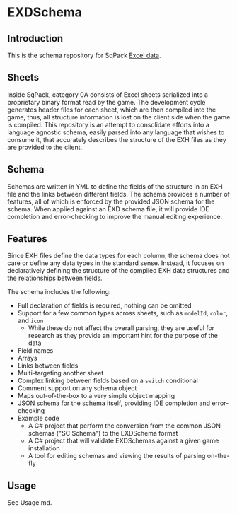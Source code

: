 # EXDSchema
## Introduction
This is the schema repository for SqPack [Excel data](https://xiv.dev/game-data/file-formats/excel).

## Sheets
Inside SqPack, category 0A consists of Excel sheets serialized into a proprietary binary format read by the game.
The development cycle generates header files for each sheet, which are then compiled into the game, thus, all structure information
is lost on the client side when the game is compiled. This repository is an attempt to consolidate efforts into a
language agnostic schema, easily parsed into any language that wishes to consume it, that accurately describes the structure
of the EXH files as they are provided to the client.

## Schema
Schemas are written in YML to define the fields of the structure in an EXH file and the links between different fields.
The schema provides a number of features, all of which is enforced by the provided JSON schema for the schema. When applied
against an EXD schema file, it will provide IDE completion and error-checking to improve the manual editing experience.

## Features
Since EXH files define the data types for each column, the schema does not care or define any data types in the standard sense.
Instead, it focuses on declaratively defining the structure of the compiled EXH data structures and the relationships between fields.

The schema includes the following:
- Full declaration of fields is required, nothing can be omitted
- Support for a few common types across sheets, such as `modelId`, `color`, and `icon`
  - While these do not affect the overall parsing, they are
    useful for research as they provide an important hint for the purpose of the data
- Field names
- Arrays
- Links between fields
- Multi-targeting another sheet
- Complex linking between fields based on a `switch` conditional
- Comment support on any schema object
- Maps out-of-the-box to a very simple object mapping
- JSON schema for the schema itself, providing IDE completion and error-checking
- Example code
  - A C# project that perform the conversion from the 
    common JSON schemas ("SC Schema") to the EXDSchema format
  - A C# project that will validate EXDSchemas against a given game installation
  - A tool for editing schemas and viewing the results of parsing on-the-fly

## Usage
See Usage.md.